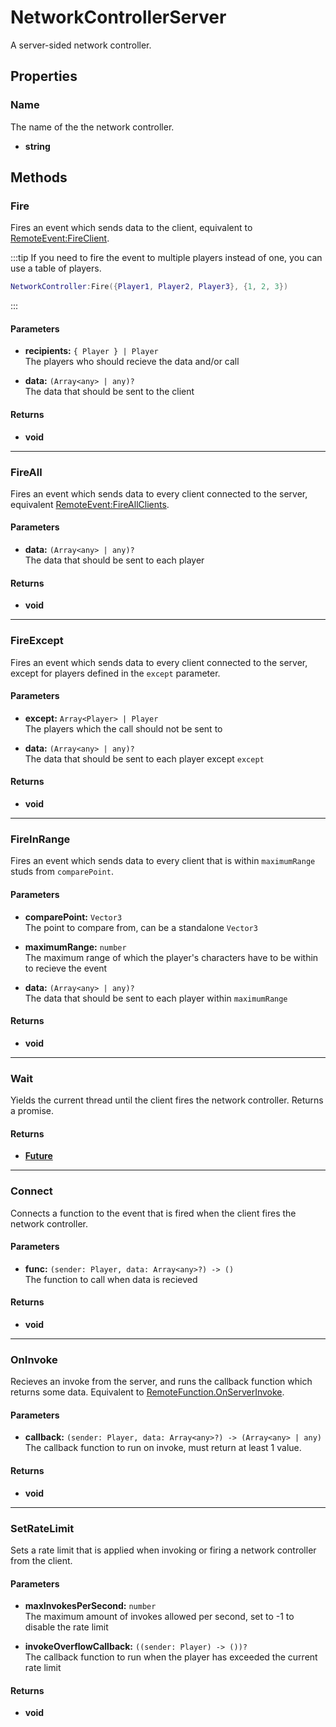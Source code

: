 # NetworkControllerServer <Badge type="danger" text="server" />

A server-sided network controller.

## Properties

### Name <Badge type="tip" text="read only" />

The name of the the network controller.

* **string**

## Methods

### Fire

Fires an event which sends data to the client, equivalent to [RemoteEvent:FireClient](https://create.roblox.com/docs/reference/engine/classes/RemoteEvent#FireClient).

:::tip
If you need to fire the event to multiple players instead of one, you can use a table of players.

```lua
NetworkController:Fire({Player1, Player2, Player3}, {1, 2, 3})
```
:::

#### Parameters

* **recipients:** `{ Player } | Player`\
The players who should recieve the data and/or call

* **data:** `(Array<any> | any)?`\
The data that should be sent to the client

#### Returns

* **void**

---

### FireAll

Fires an event which sends data to every client connected to the server, equivalent [RemoteEvent:FireAllClients](https://create.roblox.com/docs/reference/engine/classes/RemoteEvent#FireAllClients).

#### Parameters

* **data:** `(Array<any> | any)?`\
The data that should be sent to each player

#### Returns

* **void**

---

### FireExcept

Fires an event which sends data to every client connected to the server, except for players defined in the `except` parameter.

#### Parameters

* **except:** `Array<Player> | Player`\
The players which the call should not be sent to

* **data:** `(Array<any> | any)?`\
The data that should be sent to each player except `except`

#### Returns

* **void**

---

### FireInRange

Fires an event which sends data to every client that is within `maximumRange` studs from `comparePoint`.

#### Parameters

* **comparePoint:** `Vector3`\
The point to compare from, can be a standalone `Vector3`

* **maximumRange:** `number`\
The maximum range of which the player's characters have to be within to recieve the event

* **data:** `(Array<any> | any)?`\
The data that should be sent to each player within `maximumRange`

#### Returns

* **void**

---

### Wait

Yields the current thread until the client fires the network controller. Returns a promise.

#### Returns

* **[Future](https://util.redblox.dev/future.html#methods)**

---

### Connect

Connects a function to the event that is fired when the client fires the network controller.

#### Parameters

* **func:** `(sender: Player, data: Array<any>?) -> ()`\
The function to call when data is recieved

#### Returns

* **void**

---

### OnInvoke

Recieves an invoke from the server, and runs the callback function which returns some data. Equivalent to [RemoteFunction.OnServerInvoke](https://create.roblox.com/docs/reference/engine/classes/RemoteFunction#OnServerInvoke).

#### Parameters

* **callback:** `(sender: Player, data: Array<any>?) -> (Array<any> | any)`\
The callback function to run on invoke, must return at least 1 value.

#### Returns

* **void**

---

### SetRateLimit

Sets a rate limit that is applied when invoking or firing a network controller from the client.

#### Parameters

* **maxInvokesPerSecond:** `number`\
The maximum amount of invokes allowed per second, set to -1 to disable the rate limit

* **invokeOverflowCallback:** `((sender: Player) -> ())?`\
The callback function to run when the player has exceeded the current rate limit

#### Returns

* **void**